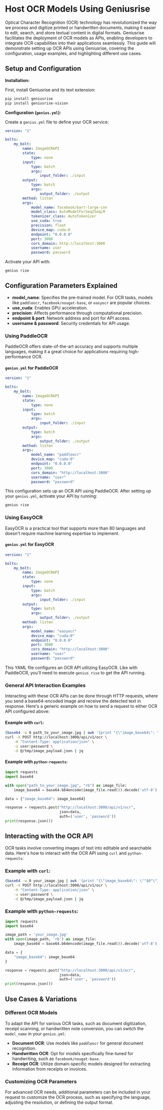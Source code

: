# Host OCR Models Using Geniusrise

Optical Character Recognition (OCR) technology has revolutionized the way we process and digitize printed or handwritten documents, making it easier to edit, search, and store textual content in digital formats. Geniusrise facilitates the deployment of OCR models as APIs, enabling developers to integrate OCR capabilities into their applications seamlessly. This guide will demonstrate setting up OCR APIs using Geniusrise, covering the configuration, usage examples, and highlighting different use cases.

## Setup and Configuration

**Installation:**

First, install Geniusrise and its text extension:

```bash
pip install geniusrise
pip install geniusrise-vision
```

**Configuration (`genius.yml`):**

Create a `genius.yml` file to define your OCR service:

```yaml
version: "1"

bolts:
    my_bolt:
        name: ImageOCRAPI
        state:
            type: none
        input:
            type: batch
            args:
                input_folder: ./input
        output:
            type: batch
            args:
                output_folder: ./output
        method: listen
        args:
            model_name: facebook/bart-large-cnn
            model_class: AutoModelForSeq2SeqLM
            tokenizer_class: AutoTokenizer
            use_cuda: true
            precision: float
            device_map: cuda:0
            endpoint: "0.0.0.0"
            port: 3000
            cors_domain: http://localhost:3000
            username: user
            password: password
```

Activate your API with:

```bash
genius rise
```

## Configuration Parameters Explained

- **model_name**: Specifies the pre-trained model. For OCR tasks, models like `paddleocr`, `facebook/nougat-base`, or `easyocr` are popular choices.
- **use_cuda**: Enables GPU acceleration.
- **precision**: Affects performance through computational precision.
- **endpoint & port**: Network address and port for API access.
- **username & password**: Security credentials for API usage.

### Using PaddleOCR

PaddleOCR offers state-of-the-art accuracy and supports multiple languages, making it a great choice for applications requiring high-performance OCR.

#### `genius.yml` for PaddleOCR

```yaml
version: "1"

bolts:
    my_bolt:
        name: ImageOCRAPI
        state:
            type: none
        input:
            type: batch
            args:
                input_folder: ./input
        output:
            type: batch
            args:
                output_folder: ./output
        method: listen
        args:
            model_name: "paddleocr"
            device_map: "cuda:0"
            endpoint: "0.0.0.0"
            port: 3000
            cors_domain: "http://localhost:3000"
            username: "user"
            password: "password"
```

This configuration sets up an OCR API using PaddleOCR. After setting up your `genius.yml`, activate your API by running:

```bash
genius rise
```

### Using EasyOCR

EasyOCR is a practical tool that supports more than 80 languages and doesn't require machine learning expertise to implement.

#### `genius.yml` for EasyOCR

```yaml
version: "1"

bolts:
    my_bolt:
        name: ImageOCRAPI
        state:
            type: none
        input:
            type: batch
            args:
                input_folder: ./input
        output:
            type: batch
            args:
                output_folder: ./output
        method: listen
        args:
            model_name: "easyocr"
            device_map: "cuda:0"
            endpoint: "0.0.0.0"
            port: 3000
            cors_domain: "http://localhost:3000"
            username: "user"
            password: "password"
```

This YAML file configures an OCR API utilizing EasyOCR. Like with PaddleOCR, you'll need to execute `genius rise` to get the API running.

### General API Interaction Examples

Interacting with these OCR APIs can be done through HTTP requests, where you send a base64-encoded image and receive the detected text in response. Here's a generic example on how to send a request to either OCR API configured above:

#### Example with `curl`:

```bash
(base64 -w 0 path_to_your_image.jpg | awk '{print "{\"image_base64\": \""$0"\"}"}' > /tmp/image_payload.json)
curl -X POST http://localhost:3000/api/v1/ocr \
    -H "Content-Type: application/json" \
    -u user:password \
    -d @/tmp/image_payload.json | jq
```

#### Example with `python-requests`:

```python
import requests
import base64

with open("path_to_your_image.jpg", "rb") as image_file:
    image_base64 = base64.b64encode(image_file.read()).decode('utf-8')

data = {"image_base64": image_base64}

response = requests.post("http://localhost:3000/api/v1/ocr",
                         json=data,
                         auth=('user', 'password'))
print(response.json())
```

## Interacting with the OCR API

OCR tasks involve converting images of text into editable and searchable data. Here's how to interact with the OCR API using `curl` and `python-requests`:

### Example with `curl`:

```bash
(base64 -w 0 your_image.jpg | awk '{print "{\"image_base64\": \""$0"\"}"}' > /tmp/image_payload.json)
curl -X POST http://localhost:3000/api/v1/ocr \
    -H "Content-Type: application/json" \
    -u user:password \
    -d @/tmp/image_payload.json | jq
```

### Example with `python-requests`:

```python
import requests
import base64

image_path = 'your_image.jpg'
with open(image_path, 'rb') as image_file:
    image_base64 = base64.b64encode(image_file.read()).decode('utf-8')

data = {
    "image_base64": image_base64
}

response = requests.post("http://localhost:3000/api/v1/ocr",
                         json=data,
                         auth=('user', 'password'))
print(response.json())
```

## Use Cases & Variations

### Different OCR Models

To adapt the API for various OCR tasks, such as document digitization, receipt scanning, or handwritten note conversion, you can switch the `model_name` in your `genius.yml`:

- **Document OCR**: Use models like `paddleocr` for general document recognition.
- **Handwritten OCR**: Opt for models specifically fine-tuned for handwriting, such as `facebook/nougat-base`.
- **Receipt OCR**: Utilize domain-specific models designed for extracting information from receipts or invoices.

### Customizing OCR Parameters

For advanced OCR needs, additional parameters can be included in your request to customize the OCR process, such as specifying the language, adjusting the resolution, or defining the output format.
